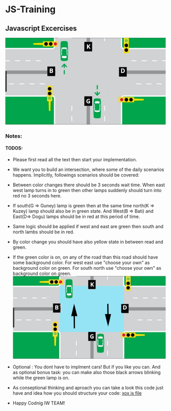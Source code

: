 # JS-Training
## Javascript Excercises

![Alt text](./images/intersection.jpg?raw=true "Title")

### Notes:
#### TODOS:
- Please first read all the text then start your implementation.
- We want you to build an intersection, where some of the daily scenarios happens. Implicitly, followings scenarios should be covered: 
- Between color changes there should be 3 seconds wait time.
When east west lamp turns in to green then other lamps suddenly should turn into red no 3 seconds here.
- If south(G => Guney) lamp is green then at the same time north(K => Kuzey) lamp should also be in green state. And West(B => Bati) and East(D=> Dogu) lamps should be in red at this period of time.
- Same logic should be applied if west and east are green then south and north lambs should be in red.
- By color change you should have also yellow state in between read and green.
- If the green color is on, on any of the road than this road should have some background color. For west east use "choose your own" as background color on green. For south north use "choose your own" as background color on green.
![Alt text](./images/on_green_south_north.jpg?raw=true "Title")
- Optional : You dont have to implment cars! But if you like you can. And as optional bonus task: you can make also those black arrows blinking while the green lamp is on.
- As conseptional thinking and aproach you can take a look this code just have and idea how you should structure your code:
[xox js file](https://github.com/cemildo/XOX/blob/master/xox.js)

- Happy Codnig IW TEAM!
 
    
